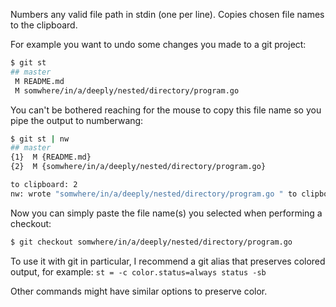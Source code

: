 Numbers any valid file path in stdin (one per line). Copies chosen file names to the clipboard.

For example you want to undo some changes you made to a git project:
```sh
$ git st
## master
 M README.md
 M somwhere/in/a/deeply/nested/directory/program.go
```
You can't be bothered reaching for the mouse to copy this file name so you pipe the output to numberwang:

```sh
$ git st | nw
## master
{1}  M {README.md}
{2}  M {somwhere/in/a/deeply/nested/directory/program.go}

to clipboard: 2
nw: wrote "somwhere/in/a/deeply/nested/directory/program.go " to clipboard
```
Now you can simply paste the file name(s) you selected when performing a checkout:
```sh
$ git checkout somwhere/in/a/deeply/nested/directory/program.go 
```

To use it with git in particular, I recommend a git alias that preserves colored output, for example:
```st = -c color.status=always status -sb```

Other commands might have similar options to preserve color.
